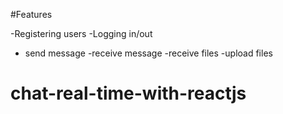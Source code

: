 #Features

-Registering users
-Logging in/out
- send message
-receive message
-receive files
-upload files
# chat-real-time-with-reactjs
